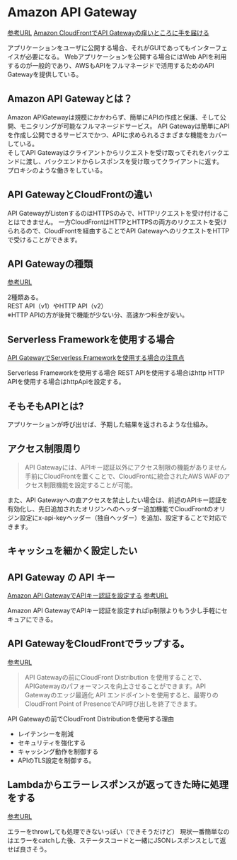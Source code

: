 # Amazon API Gateway

[参考URL](https://dev.classmethod.jp/articles/what-does-amazon-api-gateway-do/)
[Amazon CloudFrontでAPI Gatewayの痒いところに手を届ける](https://dev.classmethod.jp/articles/cache-api-gateway-by-cloudfront/)

アプリケーションをユーザに公開する場合、それがGUIであってもインターフェイスが必要になる。
Webアプリケーションを公開する場合にはWeb APIを利用するのが一般的であり、AWSもAPIをフルマネージドで活用するためのAPI Gatewayを提供している。

## Amazon API Gatewayとは？

Amazon APIGatewayは規模にかかわらず、簡単にAPIの作成と保護、そして公開、モニタリングが可能なフルマネージドサービス。
API Gatewayは簡単にAPIを作成し公開できるサービスでかつ、APIに求められるさまざまな機能をカバーしている。  
そしてAPI Gatewayはクライアントからリクエストを受け取ってそれをバックエンドに渡し、バックエンドからレスポンスを受け取ってクライアントに返す。  
プロキシのような働きをしている。

## API GatewayとCloudFrontの違い

API GatewayがListenするのはHTTPSのみで、HTTPリクエストを受け付けることはできません。 一方CloudFrontはHTTPとHTTPSの両方のリクエストを受けられるので、CloudFrontを経由することでAPI GatewayへのリクエストをHTTPで受けることができます。

## API Gatewayの種類
[参考URL](https://zenn.dev/marokanatani/articles/aws_api_gateway_behavior_go_around)

2種類ある。  
REST API（v1）やHTTP API（v2）  
※HTTP APIの方が後発で機能が少ない分、高速かつ料金が安い。

## Serverless Frameworkを使用する場合
[API GatewayでServerless Frameworkを使用する場合の注意点](https://zenn.dev/marokanatani/articles/aws_api_gateway_behavior_go_around)

Serverless Frameworkを使用する場合
REST APIを使用する場合はhttp
HTTP APIを使用する場合はhttpApiを設定する。

## そもそもAPIとは?

アプリケーションが呼び出せば、予期した結果を返されるような仕組み。

## アクセス制限周り

>API Gatewayには、APIキー認証以外にアクセス制限の機能がありません
手前にCloudFrontを置くことで、CloudFrontに統合されたAWS WAFのアクセス制限機能を設定することが可能。

また、API Gatewayへの直アクセスを禁止したい場合は、前述のAPIキー認証を有効化し、先日追加されたオリジンへのヘッダー追加機能でCloudFrontのオリジン設定にx-api-keyヘッダー（独自ヘッダー）を追加、設定することで対応できます。

## キャッシュを細かく設定したい


## API Gateway の API キー
[Amazon API GatewayでAPIキー認証を設定する](https://dev.classmethod.jp/articles/apigateway-apikey-auth/)
[参考URL](https://nasrinjp1.hatenablog.com/entry/2019/10/08/212938)

Amazon API GatewayでAPIキー認証を設定すればip制限よりもう少し手軽にセキュアにできる。

## API GatewayをCloudFrontでラップする。
[参考URL](https://dev.classmethod.jp/articles/api-gateway-with-cloudfront-distribution/)

>API Gatewayの前にCloudFront Distribution を使用することで、APIGatewayのパフォーマンスを向上させることができます。API Gatewayのエッジ最適化 API エンドポイントを使用すると、最寄りのCloudFront Point of PresenceでAPI呼び出しを終了できます。

API Gatewayの前でCloudFront Distributionを使用する理由
- レイテンシーを削減
- セキュリティを強化する
- キャッシング動作を制御する
- APIのTLS設定を制御する。


## Lambdaからエラーレスポンスが返ってきた時に処理をする
[参考URL](https://docs.aws.amazon.com/ja_jp/apigateway/latest/developerguide/handle-errors-in-lambda-integration.html)

エラーをthrowしても処理できないっぽい（できそうだけど）
現状一番簡単なのはエラーをcatchした後、ステータスコードと一緒にJSONレスポンスとして返せば良さそう。